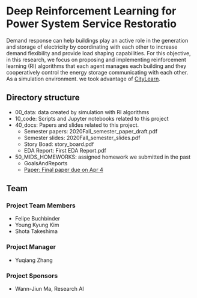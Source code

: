 # Deep Reinforcement Learning for Power System Service Restoratio

Demand response can help buildings play an active role in the generation and storage of electricity by coordinating with each other to increase demand flexibility and provide load shaping capabilities. For this objective, in this research, we focus on proposing and implementing reinforcement learning (RI) algorithms that each agent manages each building and they cooperatively control the energy storage communicating with each other. As a simulation environment. we took advantage of [CityLearn](https://sites.google.com/view/citylearnchallenge).

## Directory structure
* 00_data: data created by simulation with RI algorithms
* 10_code: Scripts and Jupyter notebooks related to this project
* 40_docs: Papers and slides related to this project.
  * Semester papers: 2020Fall_semester_paper_draft.pdf
  * Semester slides: 2020Fall_semester_slides.pdf
  * Story Boad: story_board.pdf
  * EDA Report: First EDA Report.pdf
* 50_MIDS_HOMEWORKS: assigned homework we submitted in the past
  * GoalsAndReports
  * [Paper: Final paper due on Apr 4](https://gitlab.oit.duke.edu/duke-mids/workingprojectrepositories/2020-2021/power-grid/-/blob/master/50_MIDS_HOMEWORKS/Paper/Capstone_Power_Grid_2nd_Semester_Paper.pdf)

## Team

### Project Team Members
* Felipe Buchbinder
* Young Kyung Kim
* Shota Takeshima

### Project Manager
* Yuqiang Zhang

### Project Sponsors
* Wann-Jiun Ma, Research AI
